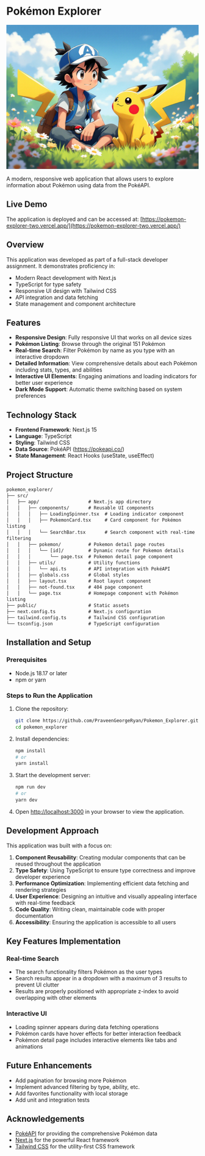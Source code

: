# Pokémon Explorer

<div align="center">
  <img src="public/assets/images/pikachu and ash.jpg" alt="Pokémon Explorer" width="600" />
</div>

A modern, responsive web application that allows users to explore information about Pokémon using data from the PokéAPI.

## Live Demo

The application is deployed and can be accessed at: [https://pokemon-explorer-two.vercel.app/](https://pokemon-explorer-two.vercel.app/)

## Overview

This application was developed as part of a full-stack developer assignment. It demonstrates proficiency in:

- Modern React development with Next.js
- TypeScript for type safety
- Responsive UI design with Tailwind CSS
- API integration and data fetching
- State management and component architecture

## Features

- **Responsive Design**: Fully responsive UI that works on all device sizes
- **Pokémon Listing**: Browse through the original 151 Pokémon
- **Real-time Search**: Filter Pokémon by name as you type with an interactive dropdown
- **Detailed Information**: View comprehensive details about each Pokémon including stats, types, and abilities
- **Interactive UI Elements**: Engaging animations and loading indicators for better user experience
- **Dark Mode Support**: Automatic theme switching based on system preferences

## Technology Stack

- **Frontend Framework**: Next.js 15
- **Language**: TypeScript
- **Styling**: Tailwind CSS
- **Data Source**: PokéAPI (https://pokeapi.co/)
- **State Management**: React Hooks (useState, useEffect)

## Project Structure

```
pokemon_explorer/
├── src/
│   ├── app/                  # Next.js app directory
│   │   ├── components/       # Reusable UI components
│   │   │   ├── LoadingSpinner.tsx  # Loading indicator component
│   │   │   ├── PokemonCard.tsx     # Card component for Pokémon listing
│   │   │   └── SearchBar.tsx       # Search component with real-time filtering
│   │   ├── pokemon/          # Pokemon detail page routes
│   │   │   └── [id]/         # Dynamic route for Pokemon details
│   │   │       └── page.tsx  # Pokemon detail page component
│   │   ├── utils/            # Utility functions
│   │   │   └── api.ts        # API integration with PokéAPI
│   │   ├── globals.css       # Global styles
│   │   ├── layout.tsx        # Root layout component
│   │   ├── not-found.tsx     # 404 page component
│   │   └── page.tsx          # Homepage component with Pokémon listing
├── public/                   # Static assets
├── next.config.ts            # Next.js configuration
├── tailwind.config.ts        # Tailwind CSS configuration
└── tsconfig.json             # TypeScript configuration
```

## Installation and Setup

### Prerequisites

- Node.js 18.17 or later
- npm or yarn

### Steps to Run the Application

1. Clone the repository:
   ```bash
   git clone https://github.com/PraveenGeorgeRyan/Pokemon_Explorer.git
   cd pokemon_explorer
   ```

2. Install dependencies:
   ```bash
   npm install
   # or
   yarn install
   ```

3. Start the development server:
   ```bash
   npm run dev
   # or
   yarn dev
   ```

4. Open [http://localhost:3000](http://localhost:3000) in your browser to view the application.

## Development Approach

This application was built with a focus on:

1. **Component Reusability**: Creating modular components that can be reused throughout the application
2. **Type Safety**: Using TypeScript to ensure type correctness and improve developer experience
3. **Performance Optimization**: Implementing efficient data fetching and rendering strategies
4. **User Experience**: Designing an intuitive and visually appealing interface with real-time feedback
5. **Code Quality**: Writing clean, maintainable code with proper documentation
6. **Accessibility**: Ensuring the application is accessible to all users

## Key Features Implementation

### Real-time Search
- The search functionality filters Pokémon as the user types
- Search results appear in a dropdown with a maximum of 3 results to prevent UI clutter
- Results are properly positioned with appropriate z-index to avoid overlapping with other elements

### Interactive UI
- Loading spinner appears during data fetching operations
- Pokémon cards have hover effects for better interaction feedback
- Pokémon detail page includes interactive elements like tabs and animations

## Future Enhancements

- Add pagination for browsing more Pokémon
- Implement advanced filtering by type, ability, etc.
- Add favorites functionality with local storage
- Add unit and integration tests

## Acknowledgements

- [PokéAPI](https://pokeapi.co/) for providing the comprehensive Pokémon data
- [Next.js](https://nextjs.org/) for the powerful React framework
- [Tailwind CSS](https://tailwindcss.com/) for the utility-first CSS framework
